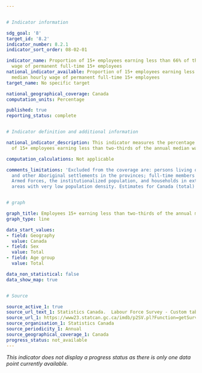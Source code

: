 ```yaml
---


# Indicator information

sdg_goal: '8'
target_id: '8.2'
indicator_number: 8.2.1
indicator_sort_order: 08-02-01

indicator_name: Proportion of 15+ employees earning less than 66% of the median hourly
  wage of permanent full-time 15+ employees
national_indicator_available: Proportion of 15+ employees earning less than 66% of the
  median hourly wage of permanent full-time 15+ employees
target_name: No specific target

national_geographical_coverage: Canada
computation_units: Percentage

published: true
reporting_status: complete


# Indicator definition and additional information

national_indicator_description: This indicator measures the percentage and number
  of 15+ employees earning less than two-thirds of the annual median wage of permanent full-time 15+ employees.

computation_calculations: Not applicable

comments_limitations: 'Excluded from the coverage are: persons living on reserves
  and other Aboriginal settlements in the provinces; full-time members of the Canadian
  Armed Forces, the institutionalized population, and households in extremely remote
  areas with very low population density. Estimates for Canada (total) are a sum of the provincial totals and exclude the territories. Estimates for proportions by sex and age groups exclude the territories.'


# graph

graph_title: Employees 15+ earning less than two-thirds of the annual median wage of permanent full-time 15+ employees
graph_type: line

data_start_values:
- field: Geography
  value: Canada
- field: Sex
  value: Total
- field: Age group
  value: Total

data_non_statistical: false
data_show_map: true


# Source

source_active_1: true
source_url_text_1: Statistics Canada.  Labour Force Survey - Custom tabulation
source_url_1: https://www23.statcan.gc.ca/imdb/p2SV.pl?Function=getSurvey&SDDS=3701
source_organisation_1: Statistics Canada
source_periodicity_1: Annual
source_geographical_coverage_1: Canada
progress_status: not_available
---
```

<i>This indicator does not display a progress status as there is only one data point currently available.</i>
